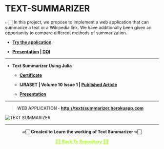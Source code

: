# TEXT-SUMMARIZER
 👉🏻 In this project, we propose to implement a web application that can summarize a text or a Wikipedia link. We have additionally been given an opportunity to compare different methods of summarization.

 - **[Try the application](http://textssummarizer.herokuapp.com)**
 
 - **[Presentation](https://github.com/Amey-Thakur/TEXT-SUMMARIZER/blob/main/TEXT%20SUMMARIZER.pdf) | [DOI](http://dx.doi.org/10.13140/RG.2.2.17259.67360)**

---

 - **Text Summarizer Using Julia**
  
   - **[Certificate](https://github.com/Amey-Thakur/ACHIEVEMENTS/blob/main/Research%20Papers/Text%20Summarizer%20Using%20Julia/IJRASET40066%20-%20Text%20Summarizer%20Using%20Julia.pdf)**
 
   - **IJRASET | Volume 10 Issue 1 | [Published Article](https://doi.org/10.22214/ijraset.2022.40066)**
 
   - **[Presentation](https://github.com/Amey-Thakur/ACHIEVEMENTS/blob/main/Research%20Papers/Text%20Summarizer%20Using%20Julia/TEXT%20SUMMARIZER.pdf)**

---

>**WEB APPLICATION - http://textssummarizer.herokuapp.com**

![TEXT SUMMARIZER](https://user-images.githubusercontent.com/54937357/146636650-5e8909fe-0484-41b8-b1d9-03612cb34e70.png)

---

<p align="center"> <b> 👉🏻 Created to Learn the working of Text Summarizer 👈🏻 <b> </p>
 
<p align="center"><a href='https://github.com/Amey-Thakur/TEXT-SUMMARIZER', style='color: greenyellow;'> ✌🏻 Back To Repository ✌🏻</p>

